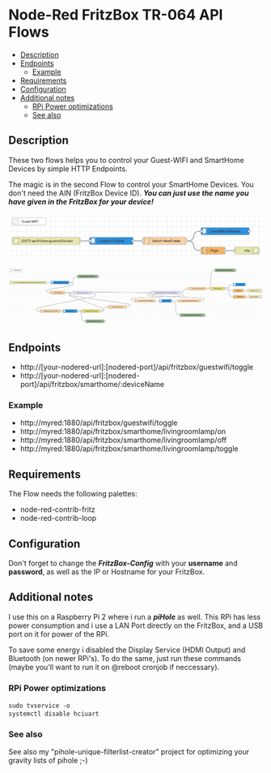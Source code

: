 # Node-Red FritzBox TR-064 API Flows

- [Description](#description)
- [Endpoints](#endpoints)
  * [Example](#example)
- [Requirements](#requirements)
- [Configuration](#configuration)
- [Additional notes](#additional-notes)
  * [RPi Power optimizations](#rpi-power-optimizations)
  * [See also](#see-also)

## Description

These two flows helps you to control your Guest-WIFI and SmartHome Devices by simple HTTP Endpoints.

The magic is in the second Flow to control your SmartHome Devices. You don't need the AIN (FritzBox Device ID).
***You can just use the name you have given in the FritzBox for your device!***

![Image of the Node-Red Flow to control your Guest Wifi](NodeRed-FritzBox-TR064-GuestWIFI-Flow.jpg "Guest Wifi Toggle Flow")

![Image of the Node-Red Flow to control your SmartHome Devices](NodeRed-FritzBox-TR064-SmartHome-Flow.jpg "SmartHome Devices Flow")

## Endpoints

* http://[your-nodered-url]:[nodered-port]/api/fritzbox/guestwifi/toggle
* http://[your-nodered-url]:[nodered-port]/api/fritzbox/smarthome/:deviceName

### Example

* http://myred:1880/api/fritzbox/guestwifi/toggle
* http://myred:1880/api/fritzbox/smarthome/livingroomlamp/on
* http://myred:1880/api/fritzbox/smarthome/livingroomlamp/off
* http://myred:1880/api/fritzbox/smarthome/livingroomlamp/toggle

## Requirements

The Flow needs the following palettes:

* node-red-contrib-fritz
* node-red-contrib-loop

## Configuration

Don't forget to change the ***FritzBox-Config*** with your **username** and **password**,
as well as the IP or Hostname for your FritzBox.

## Additional notes

I use this on a Raspberry Pi 2 where i run a ***piHole*** as well.
This RPi has less power consumption and i use a LAN Port directly on the FritzBox, and
a USB port on it for power of the RPi.

To save some energy i disabled the Display Service (HDMI Output) and Bluetooth (on newer RPi's).
To do the same, just run these commands (maybe you'll want to run it on @reboot cronjob if neccessary).

### RPi Power optimizations

    sudo tvservice -o
	systemctl disable hciuart

### See also

See also my "pihole-unique-filterlist-creator" project for optimizing your gravity lists of pihole ;-)